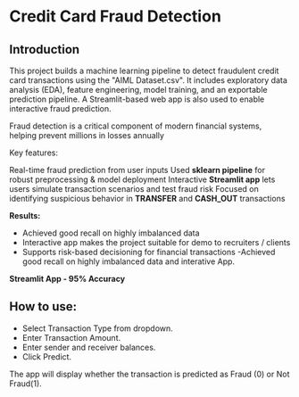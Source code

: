 # Credit Card Fraud Detection
## Introduction

This project builds a machine learning pipeline to detect fraudulent credit card transactions using the "AIML Dataset.csv". It includes exploratory data analysis (EDA), feature engineering, model training, and an exportable prediction pipeline. A Streamlit-based web app is also used to enable interactive fraud prediction.

Fraud detection is a critical component of modern financial systems, helping prevent millions in losses annually

Key features:

Real-time fraud prediction from user inputs
Used **sklearn pipeline** for robust preprocessing & model deployment
Interactive **Streamlit app** lets users simulate transaction scenarios and test fraud risk
Focused on identifying suspicious behavior in **TRANSFER** and **CASH_OUT** transactions

**Results:**
- Achieved good recall on highly imbalanced data
- Interactive app makes the project suitable for demo to recruiters / clients
- Supports risk-based decisioning for financial transactions
-Achieved good recall on highly imbalanced data and interative App.

**Streamlit App - 95% Accuracy**
## How to use:
- Select Transaction Type from dropdown.
- Enter Transaction Amount.
- Enter sender and receiver balances.
- Click Predict.

The app will display whether the transaction is predicted as Fraud (0) or Not Fraud(1).

